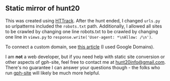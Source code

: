 ## Static mirror of hunt20

This was created using [HTTrack](https://www.httrack.com/). After the hunt ended, I changed `urls.py` so urlpatterns included the `robots.txt` path. Additionally,
I allowed all sites to be crawled by changing one line robots.txt to be crawled by changing one line in `views.py` to `response.write('User-agent: *\nAllow: /\n')`.

To connect a custom domain, see [this article](https://hossainkhan.medium.com/using-custom-domain-for-github-pages-86b303d3918a) (I used Google Domains).

I am **not** a web developer, but if you need help with static site conversion or other aspects of gph-site, feel free to contact me at hunt20info@gmail.com. There's
no guarantee I can answer your questions though - the folks who run [gph-site](https://github.com/galacticpuzzlehunt/gph-site) will likely be much more helpful.
